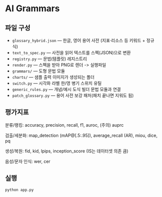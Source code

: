 # AI Grammars

## 파일 구성

- `glossary_hybrid.json` — 한글, 영어 용어 사전 (지표·리소스 등 키워드 + 정규식)
- `text_to_spec.py` — 사전을 읽어 텍스트를 스펙(JSON)으로 변환
- `registry.py` — 문법(템플릿) 레지스트리
- `render.py` — 스펙을 받아 PNG로 렌더 -> 실행파일
- `grammars/` — 도형 문법 모듈
- `charts/` — 샘플 출력 이미지가 생성되는 폴더
- `switch.py` — 시각화 라벨 한/영 병기 스위치 유틸
- `generic_rules.py` — 개념/예시 도식 빌더 문법 모듈과 연결
- `patch_glossary.py` — 용어 사전 보강 패처(패치 끝나면 지워도 됨)

## 평가지표

분류/랭킹: accuracy, precision, recall, f1, auroc, (주의) auprc

검출/세분화: map_detection (mAP@[.5:.95]), average_recall (AR), miou, dice, pq

생성/복원: fid, kid, lpips, inception_score (IS는 데이터셋 의존 큼)

음성/문자 인식: wer, cer

## 실행

```bash
python app.py
```
